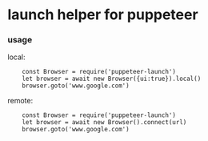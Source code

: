# launch helper for puppeteer

### usage
local:
```
    const Browser = require('puppeteer-launch')
    let browser = await new Browser({ui:true}).local()
    browser.goto('www.google.com')
```

remote:
```
    const Browser = require('puppeteer-launch')
    let browser = await new Browser().connect(url)
    browser.goto('www.google.com')
```
